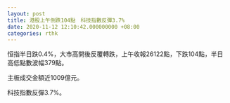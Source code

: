 ```yaml
---
layout: post
title: 港股上午倒跌104點　科技指數反彈3.7%
date: 2020-11-12 12:10:42.000000000 +08:00
categories: rthk
---
```


恒指半日跌0.4%，大市高開後反覆轉跌，上午收報26122點，下跌104點，半日高低點數波幅379點。

主板成交金額近1009億元。

科技指數反彈3.7%。
